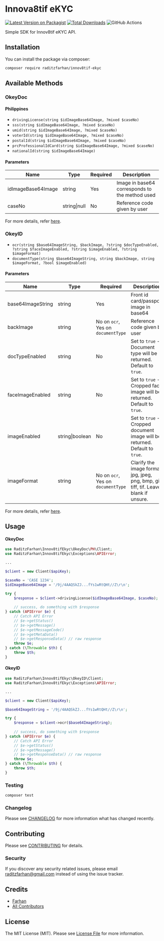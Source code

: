 # Innova8tif eKYC

[![Latest Version on Packagist](https://img.shields.io/packagist/v/raditzfarhan/innov8tif-ekyc.svg?style=flat-square)](https://packagist.org/packages/raditzfarhan/innov8tif-ekyc)
[![Total Downloads](https://img.shields.io/packagist/dt/raditzfarhan/innov8tif-ekyc.svg?style=flat-square)](https://packagist.org/packages/raditzfarhan/innov8tif-ekyc)
![GitHub Actions](https://github.com/raditzfarhan/innov8tif-ekyc/actions/workflows/main.yml/badge.svg)

Simple SDK for Innov8tif eKYC API.

## Installation

You can install the package via composer:

```bash
composer require raditzfarhan/innov8tif-ekyc
```

## Available Methods
### OkeyDoc 

#### Philippines
- `drivingLicense(string $idImageBase64Image, ?mixed $caseNo)`
- `sss(string $idImageBase64Image, ?mixed $caseNo)`
- `umid(string $idImageBase64Image, ?mixed $caseNo)`
- `voterId(string $idImageBase64Image, ?mixed $caseNo)`
- `postalId(string $idImageBase64Image, ?mixed $caseNo)`
- `prcProfessionalIdCard(string $idImageBase64Image, ?mixed $caseNo)`
- `nationalId(string $idImageBase64Image)`

#### Parameters
| Name                     | Type         | Required   | Description  
|--------------------------|--------------|------------|-----------------
| idImageBase64Image       | string       | Yes        | Image in base64 corresponds to the method used
| caseNo                   | string\|null  | No         | Reference code given by user  

For more details, refer [here](https://api2-ekycapis.innov8tif.com/okaydoc/okaydoc-all/supported-documents/philippines).

### OkeyID
- `ocr(string $base64ImageString, $backImage, ?string $docTypeEnabled, ?string $faceImageEnabled, ?string $imageEnabled, ?string $imageFormat)`
- `documentType(string $base64ImageString, string $backImage, string $imageFormat, ?bool $imageEnabled)`

#### Parameters
| Name                     | Type           | Required                             | Description  
|--------------------------|----------------|--------------------------------------|-----------------
| base64ImageString        | string         | Yes                                  | Front id card/passport image in base64
| backImage                | string         | No on `ocr`, Yes on `documentType`   | Reference code given by user
| docTypeEnabled           | string         | No                                   | Set to `true` - Document type will be returned. Default to `true`.
| faceImageEnabled         | string         | No                                   | Set to `true` - Cropped face image will be returned. Default to `true`.
| imageEnabled             | string\|boolean | No                                   | Set to `true` - Cropped document image will be returned. Default to `true`.
| imageFormat              | string         | No on `ocr`, Yes on `documentType`   | Clarify the image format jpg, jpeg, png, bmp, gif, tiff, tif. Leave blank if unsure.

For more details, refer [here](https://api2-ekycapis.innov8tif.com/okayid/okayid-all/ocr-api).

## Usage

#### OkeyDoc

```php
use RaditzFarhan\Innov8tifEkyc\OkeyDoc\PH\Client;
use RaditzFarhan\Innov8tifEkyc\Exceptions\APIError;

...

$client = new Client($apiKey);

$caseNo = 'CASE 1234';
$idImageBase64Image = '/9j/4AAQSkZJ...fYs1wRtQHt//Z\r\n';

try {
    $response = $client->drivingLicense($idImageBase64Image, $caseNo);
    
    // success, do something with $response
} catch (APIError $e) {
    // Catch API Error
    // $e->getStatus()
    // $e->getMessage()
    // $e->getMessageCode()
    // $e->getMetaData()
    // $e->getResponseData() // raw response
    throw $e;
} catch (\Throwable $th) {
    throw $th;
}
```

#### OkeyID

```php
use RaditzFarhan\Innov8tifEkyc\OkeyID\Client;
use RaditzFarhan\Innov8tifEkyc\Exceptions\APIError;

...

$client = new Client($apiKey);

$base64ImageString = '/9j/4AAQSkZJ...fYs1wRtQHt//Z\r\n';

try {
    $response = $client->ocr($base64ImageString);
    
    // success, do something with $response
} catch (APIError $e) {
    // Catch API Error
    // $e->getStatus()
    // $e->getMessage()
    // $e->getResponseData() // raw response
    throw $e;
} catch (\Throwable $th) {
    throw $th;
}
```

### Testing

```bash
composer test
```

### Changelog

Please see [CHANGELOG](CHANGELOG.md) for more information what has changed recently.

## Contributing

Please see [CONTRIBUTING](CONTRIBUTING.md) for details.

### Security

If you discover any security related issues, please email raditzfarhan@gmail.com instead of using the issue tracker.

## Credits

-   [Farhan](https://github.com/raditzfarhan)
-   [All Contributors](../../contributors)

## License

The MIT License (MIT). Please see [License File](LICENSE.md) for more information.